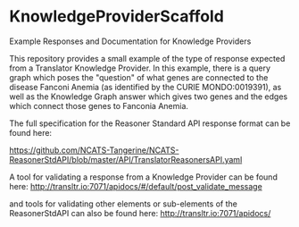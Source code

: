 # KnowledgeProviderScaffold

Example Responses and Documentation for Knowledge Providers

This repository provides a small example of the type of response expected from a Translator Knowledge Provider.
In this example, there is a query graph which poses the "question" of what genes are connected to the disease
Fanconi Anemia (as identified by the CURIE MONDO:0019391), as well as the Knowledge Graph answer which gives 
two genes and the edges which connect those genes to Fanconia Anemia.  

The full specification for the Reasoner Standard API response format can be found here:

https://github.com/NCATS-Tangerine/NCATS-ReasonerStdAPI/blob/master/API/TranslatorReasonersAPI.yaml

A tool for validating a response from a Knowledge Provider can be found here:
http://transltr.io:7071/apidocs/#/default/post_validate_message

and tools for validating other elements or sub-elements of the ReasonerStdAPI can also be found here:
http://transltr.io:7071/apidocs/

